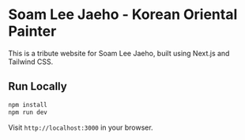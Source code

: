 # Soam Lee Jaeho - Korean Oriental Painter

This is a tribute website for Soam Lee Jaeho, built using Next.js and Tailwind CSS.

## Run Locally

```bash
npm install
npm run dev
```

Visit `http://localhost:3000` in your browser.
